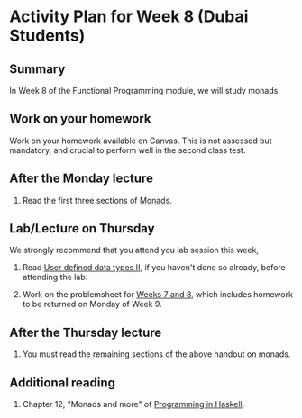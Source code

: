 # Activity Plan for Week 8 (Dubai Students)

## Summary

In Week 8 of the Functional Programming module, we will study monads.

## Work on your homework

Work on your homework available on Canvas. This is not assessed but mandatory, and crucial to perform well in the second class test.

## After the Monday lecture

 1. Read the first three sections of [Monads](/files/LectureNotes/Sections/monads.md).

## Lab/Lecture on Thursday

We strongly recommend that you attend you lab session this week,

 1. Read [User defined data types II](/files/LectureNotes/Sections/Data2.md), if you haven't done so already, before attending the lab.

 1. Work on the problemsheet for [Weeks 7 and 8](/files/ProblemSheets/ProblemSheet-Weeks7-8.md), which includes homework to be returned on Monday of Week 9.

## After the Thursday lecture

 1. You must read the remaining sections of the above handout on monads.

## Additional reading

 1. Chapter 12, "Monads and more" of [Programming in Haskell](https://rl.talis.com/3/bham/lists/C9A9B3B5-0505-08C0-23A3-2A6A14A3CB1E.html?lang=en).
